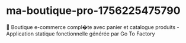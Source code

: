 # ma-boutique-pro-1756225475790
📱 Boutique e-commerce compl�te avec panier et catalogue produits - Application statique fonctionnelle générée par Go To Factory

